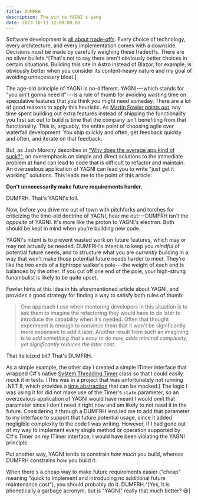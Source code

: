 ```yaml
---
title: DUMFRH
description: The yin to YAGNI's yang
date: 2023-10-11 12:00:00.00
---
```


Software development is
[all about trade-offs](https://www.forbes.com/sites/forbestechcouncil/2020/12/16/trade-offs-in-software-engineering/).
Every choice of technology, every architecture, and every implementation comes
with a downside. Decisions must be made by carefully weighing these tradeoffs.
There are no silver bullets.^[That's not to say there aren't obviously better
choices in certain situations. Building this site in Astro instead of Blazor,
for example, is obviously better when you consider its content-heavy nature and
my goal of avoiding unnecessary bloat.]

The age-old principle of YAGNI is no-different. YAGNI---which stands for "you
ain't gonna need it"---is a rule of thumb for avoiding wasting time on
speculative features that you think you might need someday. There are a lot of
good reasons to apply this heuristic. As
[Martin Fowler points out](https://www.martinfowler.com/bliki/Yagni.html), any
time spent building out extra features instead of shipping the functionality you
first set out to build is time that the company isn't benefiting from that
functionality. This is, arguably, the entire point of choosing agile over
waterfall development. You ship quickly and often, get feedback quickly and
often, and iterate on that feedback.

But, as Josh Morony describes in
["Why does the average app kind of suck?"](https://www.youtube.com/watch?v=Mfyh2WmNfr0),
an overemphasis on simple and direct solutions to the immediate problem at hand
can lead to code that is difficult to refactor and maintain. An overzealous
application of YAGNI can lead you to write "just get it working" solutions.
This leads me to the point of this article:

**Don't unnecessarily make future requirements harder.**

DUMFRH. That's YAGNI's foil.

Now, before you drive me out of town with pitchforks and torches for criticizing
the time-old doctrine of YAGNI, hear me out---DUMFRH isn't the _opposite_ of
YAGNI. It's more like the proton to YAGNI's electron. Both should be kept in
mind when you're building new code.

YAGNI's intent is to prevent wasted work on future features, which may or may
not actually be needed. DUMFRH's intent is to keep you _mindful_ of potential
future needs, and to structure what you are _currently_ building in a way that
won't make those potential future needs harder to meet. They're like the two
ends of a tightrope walker's pole---the weight of each end is balanced by the
other. If you cut off one end of the pole, your high-strung funambulist is
likely to be quite upset.

Fowler hints at this idea in his aforementioned article about YAGNI, and provides
a good strategy for finding a way to satisfy both rules of thumb:

> One approach I use when mentoring developers in this situation is to ask them
> to imagine the refactoring they would have to do later to introduce the
> capability when it's needed. Often that thought experiment is enough to
> convince them that it won't be significantly more expensive to add it later.
> Another result from such an imagining is to _add something that's easy to do
> now, adds minimal complexity, yet significantly reduces the later cost_.

That italicized bit? That's DUMFRH.

As a simple example, the other day I created a simple ITimer interface that
wrapped C#'s native
[System.Threading.Timer](https://learn.microsoft.com/en-us/dotnet/api/system.threading.timer?view=net-7.0)
class so that I could easily mock it in tests. (This was in a project that was
unfortunately not running .NET 8, which provides a
[time abstraction](https://learn.microsoft.com/en-us/dotnet/core/whats-new/dotnet-8#time-abstraction)
that can be mocked.) The logic I was using it for did not make use of the
Timer's `state` parameter, so an overzealous application of YAGNI would have
meant I would omit that parameter since I don't need it right now and am likely
to not need it in the future. Considering it through a DUMFRH lens led me to add
that parameter to my interface to support that future potential usage, since it
added negligible complexity to the code I was writing. However, if I had gone
out of my way to implement every single method or operation supported by C#'s
Timer on my ITimer interface, I would have been violating the YAGNI principle.

Put another way, YAGNI tends to constrain _how much_ you build, whereas DUMFRH
constrains _how_ you build it.

When there's a cheap way to make future requirements easier ("cheap" meaning
"quick to implement and introducing no additional future maintenance cost"), you
should probably do it. DUMFRH.^[Yes, it is phonetically a garbage acronym, but
is "YAGNI" really that much better? 😆]
